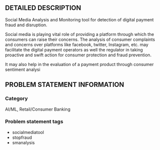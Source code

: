 ## DETAILED DESCRIPTION

Social Media Analysis and Monitoring tool for detection of digital payment fraud and disruption.


Social media is playing vital role of providing a platform through which the consumers can raise their concerns. 
The analysis of consumer complaints and concerns over platforms like facebook, twitter, Instagram, etc. may facilitate 
the digital payment operators as well the regulator in taking proactive and swift action for consumer protection and fraud prevention. 

It may also help in the evaluation of a payment product through consumer sentiment analysi

## PROBLEM STATEMENT INFORMATION

### Category
AI/ML, Retail/Consumer Banking

### Problem statement tags
  - socialmediatool  
  - stopfraud  
  - smanalysis

